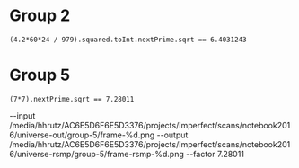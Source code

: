 # Group 2

    (4.2*60*24 / 979).squared.toInt.nextPrime.sqrt == 6.4031243

# Group 5

    (7*7).nextPrime.sqrt == 7.28011

--input /media/hhrutz/AC6E5D6F6E5D3376/projects/Imperfect/scans/notebook2016/universe-out/group-5/frame-%d.png --output /media/hhrutz/AC6E5D6F6E5D3376/projects/Imperfect/scans/notebook2016/universe-rsmp/group-5/frame-rsmp-%d.png --factor 7.28011
